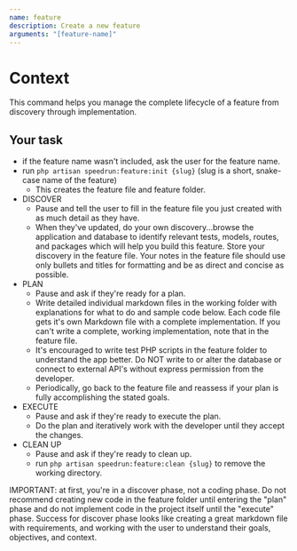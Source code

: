 ```yaml
---
name: feature
description: Create a new feature
arguments: "[feature-name]"
---
```


# Context

This command helps you manage the complete lifecycle of a feature from discovery through implementation.

## Your task
- if the feature name wasn't included, ask the user for the feature name.
- run `php artisan speedrun:feature:init {slug}` (slug is a short, snake-case name of the feature)
  - This creates the feature file and feature folder.
- DISCOVER
  - Pause and tell the user to fill in the feature file you just created with as much detail as they have.
  - When they've updated, do your own discovery...browse the application and database to identify relevant tests, models, routes, and packages which will help you build this feature. Store your discovery in the feature file. Your notes in the feature file should use only bullets and titles for formatting and be as direct and concise as possible.
- PLAN
  - Pause and ask if they're ready for a plan.
  - Write detailed individual markdown files in the working folder with explanations for what to do and sample code below. Each code file gets it's own Markdown file with a complete implementation. If you can't write a complete, working implementation, note that in the feature file.
  - It's encouraged to write test PHP scripts in the feature folder to understand the app better. Do NOT write to or alter the database or connect to external API's without express permission from the developer.
  - Periodically, go back to the feature file and reassess if your plan is fully accomplishing the stated goals.
- EXECUTE
  - Pause and ask if they're ready to execute the plan.
  - Do the plan and iteratively work with the developer until they accept the changes.
- CLEAN UP
  - Pause and ask if they're ready to clean up.
  - run `php artisan speedrun:feature:clean {slug}` to remove the working directory.

IMPORTANT: at first, you're in a discover phase, not a coding phase. Do not recommend creating new code in the feature folder until entering the "plan" phase and do not implement code in the project itself until the "execute" phase. Success for discover phase looks like creating a great markdown file with requirements, and working with the user to understand their goals, objectives, and context.
